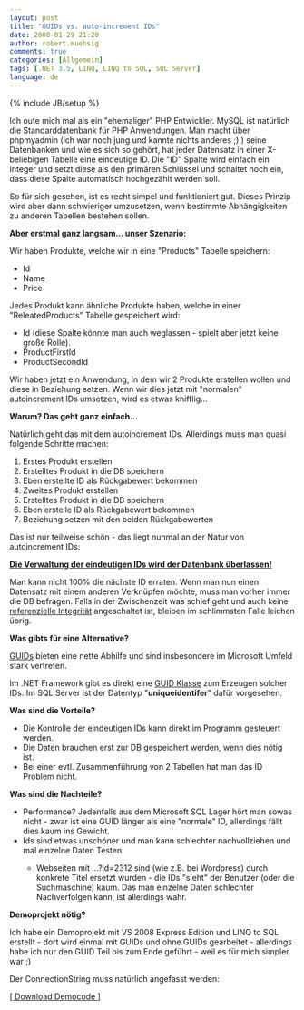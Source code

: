 ```yaml
---
layout: post
title: "GUIDs vs. auto-increment IDs"
date: 2008-01-29 21:20
author: robert.muehsig
comments: true
categories: [Allgemein]
tags: [.NET 3.5, LINQ, LINQ to SQL, SQL Server]
language: de
---
```

{% include JB/setup %}
<p>Ich oute mich mal als ein "ehemaliger" PHP Entwickler. MySQL ist natürlich die Standarddatenbank für PHP Anwendungen. Man macht über phpmyadmin (ich war noch jung und kannte nichts anderes ;) ) seine Datenbanken und wie es sich so gehört, hat jeder Datensatz in einer X-beliebigen Tabelle eine eindeutige ID. Die "ID" Spalte wird einfach ein Integer und setzt diese als den primären Schlüssel und schaltet noch ein, dass diese Spalte automatisch hochgezählt werden soll.</p> <p>So für sich gesehen, ist es recht simpel und funktioniert gut. Dieses Prinzip wird aber dann schwieriger umzusetzen, wenn bestimmte Abhängigkeiten zu anderen Tabellen bestehen sollen.</p> <p><strong>Aber erstmal ganz langsam... unser Szenario:</strong></p> <p>Wir haben Produkte, welche wir in eine "Products" Tabelle speichern:</p> <ul> <li>Id</li> <li>Name</li> <li>Price</li></ul> <p>Jedes Produkt kann ähnliche Produkte haben, welche in einer "ReleatedProducts" Tabelle gespeichert wird:</p> <ul> <li>Id (diese Spalte könnte man auch weglassen - spielt aber jetzt keine große Rolle).</li> <li>ProductFirstId</li> <li>ProductSecondId</li></ul> <p>Wir haben jetzt ein Anwendung, in dem wir 2 Produkte erstellen wollen und diese in Beziehung setzen. Wenn wir dies jetzt mit "normalen" autoincrement IDs umsetzen, wird es etwas knifflig...</p> <p><strong>Warum? Das geht ganz einfach...</strong></p> <p>Natürlich geht das mit dem autoincrement IDs. Allerdings muss man quasi folgende Schritte machen:</p> <ol> <li>Erstes Produkt erstellen</li> <li>Erstelltes Produkt in die DB speichern</li> <li>Eben erstellte ID als Rückgabewert bekommen</li> <li>Zweites Produkt erstellen</li> <li>Erstelltes Produkt in die DB speichern</li> <li>Eben erstelle ID als Rückgabewert bekommen</li> <li>Beziehung setzen mit den beiden Rückgabewerten</li></ol> <p>Das ist nur teilweise schön - das liegt nunmal an der Natur von autoincrement IDs:</p> <p><strong><u>Die Verwaltung der eindeutigen IDs wird der Datenbank überlassen!</u></strong></p> <p>Man kann nicht 100% die nächste ID erraten. Wenn man nun einen Datensatz mit einem anderen Verknüpfen möchte, muss man vorher immer die DB befragen. Falls in der Zwischenzeit was schief geht und auch keine <a href="http://de.wikipedia.org/wiki/Referenzielle_Integrit%C3%A4t" target="_blank">referenzielle Integrität</a> angeschaltet ist, bleiben im schlimmsten Falle leichen übrig.</p> <p><strong>Was gibts für eine Alternative?</strong></p> <p><a href="http://de.wikipedia.org/wiki/Globally_Unique_Identifier" target="_blank">GUIDs</a> bieten eine nette Abhilfe und sind insbesondere im Microsoft Umfeld stark vertreten. </p> <p>Im .NET Framework gibt es direkt eine <a href="http://msdn2.microsoft.com/en-us/library/system.guid(VS.71).aspx" target="_blank">GUID Klasse</a> zum Erzeugen solcher IDs. Im SQL Server ist der Datentyp "<strong>uniqueidentifer</strong>" dafür vorgesehen.</p> <p><strong>Was sind die Vorteile?</strong></p> <ul> <li>Die Kontrolle der eindeutigen IDs kann direkt im Programm gesteuert werden.</li> <li>Die Daten brauchen erst zur DB gespeichert werden, wenn dies nötig ist.</li> <li>Bei einer evtl. Zusammenführung von 2 Tabellen hat man das ID Problem nicht.</li></ul> <p><strong>Was sind die Nachteile?</strong></p> <ul> <li>Performance? Jedenfalls aus dem Microsoft SQL Lager hört man sowas nicht - zwar ist eine GUID länger als eine "normale" ID, allerdings fällt dies kaum ins Gewicht.</li> <li>Ids sind etwas unschöner und man kann schlechter nachvollziehen und mal einzelne Daten Testen:</li> <ul> <li>Webseiten mit ...?id=2312 sind (wie z.B. bei Wordpress) durch konkrete Titel ersetzt wurden - die IDs "sieht" der Benutzer (oder die Suchmaschine) kaum. Das man einzelne Daten schlechter Nachverfolgen kann, ist allerdings wahr.</li></ul></ul> <p><strong>Demoprojekt nötig?</strong></p> <p> Ich habe ein Demoprojekt mit VS 2008 Express Edition und LINQ to SQL erstellt - dort wird einmal mit GUIDs und ohne GUIDs gearbeitet - allerdings habe ich nur den GUID Teil bis zum Ende geführt - weil es für mich simpler war ;)</p> <p>Der ConnectionString muss natürlich angefasst werden:</p> <p><a href="{{BASE_PATH}}/assets/files/democode/guidvsid/guidvsid.zip" target="_blank">[ Download Democode ]</a></p>
